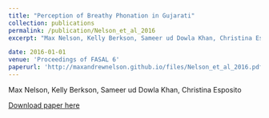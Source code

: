 ```yaml
---
title: "Perception of Breathy Phonation in Gujarati"
collection: publications
permalink: /publication/Nelson_et_al_2016
excerpt: "Max Nelson, Kelly Berkson, Sameer ud Dowla Khan, Christina Esposito"

date: 2016-01-01
venue: 'Proceedings of FASAL 6'
paperurl: 'http://maxandrewnelson.github.io/files/Nelson_et_al_2016.pdf'
---
```

Max Nelson, Kelly Berkson, Sameer ud Dowla Khan, Christina Esposito

[Download paper here](http://maxandrewnelson.github.io/files/Nelson_et_al_2016.pdf)
